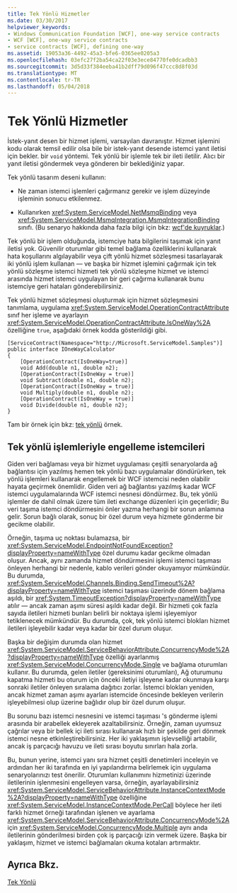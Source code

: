 ```yaml
---
title: Tek Yönlü Hizmetler
ms.date: 03/30/2017
helpviewer_keywords:
- Windows Communication Foundation [WCF], one-way service contracts
- WCF [WCF], one-way service contracts
- service contracts [WCF], defining one-way
ms.assetid: 19053a36-4492-45a3-bfe6-0365ee0205a3
ms.openlocfilehash: 03efc27f2ba54ca22f03e3ece84770fe0dcadbb3
ms.sourcegitcommit: 3d5d33f384eeba41b2dff79d096f47ccc8d8f03d
ms.translationtype: MT
ms.contentlocale: tr-TR
ms.lasthandoff: 05/04/2018
---
```

# <a name="one-way-services"></a>Tek Yönlü Hizmetler
İstek-yanıt desen bir hizmet işlemi, varsayılan davranıştır. Hizmet işlemini kodu olarak temsil edilir olsa bile bir istek-yanıt desende istemci yanıt iletisi için bekler. bir `void` yöntemi. Tek yönlü bir işlemle tek bir ileti iletilir. Alıcı bir yanıt iletisi göndermek veya gönderen bir beklediğiniz yapar.  
  
 Tek yönlü tasarım deseni kullanın:  
  
-   Ne zaman istemci işlemleri çağırmanız gerekir ve işlem düzeyinde işleminin sonucu etkilenmez.  
  
-   Kullanırken <xref:System.ServiceModel.NetMsmqBinding> veya <xref:System.ServiceModel.MsmqIntegration.MsmqIntegrationBinding> sınıfı. (Bu senaryo hakkında daha fazla bilgi için bkz: [wcf'de kuyruklar](../../../../docs/framework/wcf/feature-details/queues-in-wcf.md).)  
  
 Tek yönlü bir işlem olduğunda, istemciye hata bilgilerini taşımak için yanıt iletisi yok. Güvenilir oturumlar gibi temel bağlama özelliklerini kullanarak hata koşullarını algılayabilir veya çift yönlü hizmet sözleşmesi tasarlayarak iki yönlü işlem kullanan — ve başka bir hizmet işlemini çağırmak için tek yönlü sözleşme istemci hizmeti tek yönlü sözleşme hizmet ve istemci arasında hizmet istemci uygulayan bir geri çağırma kullanarak bunu istemciye geri hataları gönderebilirsiniz.  
  
 Tek yönlü hizmet sözleşmesi oluşturmak için hizmet sözleşmesini tanımlama, uygulama <xref:System.ServiceModel.OperationContractAttribute> sınıf her işleme ve ayarlayın <xref:System.ServiceModel.OperationContractAttribute.IsOneWay%2A> özelliğine `true`, aşağıdaki örnek kodda gösterildiği gibi.  
  
```  
[ServiceContract(Namespace="http://Microsoft.ServiceModel.Samples")]  
public interface IOneWayCalculator  
{  
    [OperationContract(IsOneWay=true)]  
    void Add(double n1, double n2);  
    [OperationContract(IsOneWay = true)]  
    void Subtract(double n1, double n2);  
    [OperationContract(IsOneWay = true)]  
    void Multiply(double n1, double n2);  
    [OperationContract(IsOneWay = true)]  
    void Divide(double n1, double n2);  
}  
```  
  
 Tam bir örnek için bkz: [tek yönlü](../../../../docs/framework/wcf/samples/one-way.md) örnek.  
  
## <a name="clients-blocking-with-one-way-operations"></a>Tek yönlü işlemleriyle engelleme istemcileri  
 Giden veri bağlaması veya bir hizmet uygulaması çeşitli senaryolarda ağ bağlantısı için yazılmış hemen tek yönlü bazı uygulamalar döndürürken, tek yönlü işlemleri kullanarak engellemek bir WCF istemcisi neden olabilir hayata geçirmek önemlidir. Giden veri ağ bağlantısı yazılmış kadar WCF istemci uygulamalarında WCF istemci nesnesi döndürmez. Bu, tek yönlü işlemler de dahil olmak üzere tüm ileti exchange düzenleri için geçerlidir; Bu veri taşıma istemci döndürmesini önler yazma herhangi bir sorun anlamına gelir. Sorun bağlı olarak, sonuç bir özel durum veya hizmete gönderme bir gecikme olabilir.  
  
 Örneğin, taşıma uç noktası bulamazsa, bir <xref:System.ServiceModel.EndpointNotFoundException?displayProperty=nameWithType> özel durumu kadar gecikme olmadan oluşur. Ancak, aynı zamanda hizmet döndürmesini işlemi istemci taşıması önleyen herhangi bir nedenle, kablo verileri gönder okuyamıyor mümkündür. Bu durumda, <xref:System.ServiceModel.Channels.Binding.SendTimeout%2A?displayProperty=nameWithType> istemci taşıması üzerinde dönem bağlama aşıldı, bir <xref:System.TimeoutException?displayProperty=nameWithType> atılır — ancak zaman aşımı süresi aşıldı kadar değil. Bir hizmeti çok fazla sayıda iletileri hizmeti bunları belirli bir noktaya işlemi işleyemiyor tetiklenecek mümkündür. Bu durumda, çok, tek yönlü istemci blokları hizmet iletileri işleyebilir kadar veya kadar bir özel durum oluşur.  
  
 Başka bir değişim durumda olan hizmet <xref:System.ServiceModel.ServiceBehaviorAttribute.ConcurrencyMode%2A?displayProperty=nameWithType> özelliği ayarlanmış <xref:System.ServiceModel.ConcurrencyMode.Single> ve bağlama oturumları kullanır. Bu durumda, gelen iletiler (gereksinimi oturumları), Ağ oturumunu kapatma hizmeti bu oturum için önceki iletiyi işleyene kadar okunmaya karşı sonraki iletiler önleyen sıralama dağıtıcı zorlar. İstemci blokları yeniden, ancak hizmet zaman aşımı ayarları istemcide öncesinde bekleyen verilerin işleyebilmesi olup üzerine bağlıdır olup bir özel durum oluşur.  
  
 Bu sorunu bazı istemci nesnesini ve istemci taşıması 's gönderme işlemi arasında bir arabellek ekleyerek azaltabilirsiniz. Örneğin, zaman uyumsuz çağrılar veya bir bellek içi ileti sırası kullanarak hızlı bir şekilde geri dönmek istemci nesne etkinleştirebilirsiniz. Her iki yaklaşımın işlevselliği artabilir, ancak iş parçacığı havuzu ve ileti sırası boyutu sınırları hala zorla.  
  
 Bu, bunun yerine, istemci yanı sıra hizmet çeşitli denetimleri inceleyin ve ardından her iki tarafında en iyi yapılandırma belirlemek için uygulama senaryolarınızı test önerilir. Oturumları kullanımını hizmetinizi üzerinde iletilerinin işlenmesini engelleyen varsa, örneğin, ayarlayabilirsiniz <xref:System.ServiceModel.ServiceBehaviorAttribute.InstanceContextMode%2A?displayProperty=nameWithType> özelliğine <xref:System.ServiceModel.InstanceContextMode.PerCall> böylece her ileti farklı hizmet örneği tarafından işlenen ve ayarlama <xref:System.ServiceModel.ServiceBehaviorAttribute.ConcurrencyMode%2A> için <xref:System.ServiceModel.ConcurrencyMode.Multiple> aynı anda iletilerinin gönderilmesi birden çok iş parçacığı izin vermek üzere. Başka bir yaklaşım, hizmet ve istemci bağlamaları okuma kotaları artırmaktır.  
  
## <a name="see-also"></a>Ayrıca Bkz.  
 [Tek Yönlü](../../../../docs/framework/wcf/samples/one-way.md)
